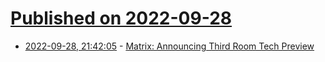 # [Published on 2022-09-28](index.md)

* [2022-09-28, 21:42:05](https://lobste.rs/s/tpqzoc/matrix_announcing_third_room_tech) - [Matrix: Announcing Third Room Tech Preview](https://matrix.org/blog/2022/09/27/announcing-third-room-tech-preview-1)
